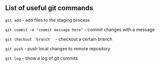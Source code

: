 ## List of useful git commands

`git add` - add files to the staging process

`git commit -m "commit message here"` - commit changes with a message

`git checkout 'branch' ` - checkout a certain branch

`git push` - push local changes to remote repository

`git log` - show a log of git commits
